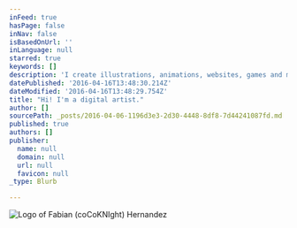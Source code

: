 ```yaml
---
inFeed: true
hasPage: false
inNav: false
isBasedOnUrl: ''
inLanguage: null
starred: true
keywords: []
description: 'I create illustrations, animations, websites, games and more.'
datePublished: '2016-04-16T13:48:30.214Z'
dateModified: '2016-04-16T13:48:29.754Z'
title: "Hi! I'm a digital artist."
author: []
sourcePath: _posts/2016-04-06-1196d3e3-2d30-4448-8df8-7d44241087fd.md
published: true
authors: []
publisher:
  name: null
  domain: null
  url: null
  favicon: null
_type: Blurb

---
```

![Logo of Fabian (coCoKNIght) Hernandez](https://the-grid-user-content.s3-us-west-2.amazonaws.com/709e32d9-b9c9-497f-8788-eee5d6c9058d.png)